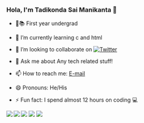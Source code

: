 ### Hola, I'm Tadikonda Sai Manikanta 👋

- 🔭📚 First year undergrad
- 🌱 I’m currently learning c and html
- 👯 I’m looking to collaborate on  [![Twitter](https://img.shields.io/twitter/url/https/twitter.com/cloudposse.svg?style=social&label=twitter)](https://twitter.com/sai_tadikonda_)

- 💬 Ask me about Any tech related stuff!
- 📫 How to reach me: [E-mail](@saiitadikonda7@gmail.com)
- 😄 Pronouns: He/His
- ⚡ Fun fact: I spend almost 12 hours on coding 💻

<img  src="https://github-readme-stats.vercel.app/api?username=saitadikonda99&theme=radical&show_icons=true"/>

<img src="https://github-readme-stats.vercel.app/api/top-langs/?username=saitadikonda99&langs_count=8)](https://github.com/anuraghazra/github-readme-stats"/>
   
  <img align="left" src="https://img.shields.io/badge/c-%2300599C.svg?style=for-the-badge&logo=c&logoColor=white"/>

<img align="left" src="https://img.shields.io/badge/mac%20os-000000?style=for-the-badge&logo=macos&logoColor=F0F0F0"/>

<img src="https://img.shields.io/badge/Ubuntu-E95420?style=for-the-badge&logo=ubuntu&logoColor=white"/>
